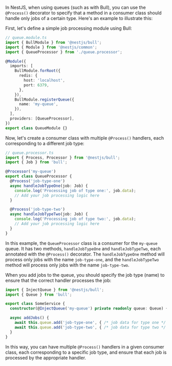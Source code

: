 In NestJS, when using queues (such as with Bull), you can use the `@Process()` decorator to specify that a method in a consumer class should handle only jobs of a certain type. Here's an example to illustrate this:

First, let's define a simple job processing module using Bull:

```typescript
// queue.module.ts
import { BullModule } from '@nestjs/bull';
import { Module } from '@nestjs/common';
import { QueueProcessor } from './queue.processor';

@Module({
  imports: [
    BullModule.forRoot({
      redis: {
        host: 'localhost',
        port: 6379,
      },
    }),
    BullModule.registerQueue({
      name: 'my-queue',
    }),
  ],
  providers: [QueueProcessor],
})
export class QueueModule {}
```

Now, let's create a consumer class with multiple `@Process()` handlers, each corresponding to a different job type:

```typescript
// queue.processor.ts
import { Process, Processor } from '@nestjs/bull';
import { Job } from 'bull';

@Processor('my-queue')
export class QueueProcessor {
  @Process('job-type-one')
  async handleJobTypeOne(job: Job) {
    console.log('Processing job of type one:', job.data);
    // Add your job processing logic here
  }

  @Process('job-type-two')
  async handleJobTypeTwo(job: Job) {
    console.log('Processing job of type two:', job.data);
    // Add your job processing logic here
  }
}
```

In this example, the `QueueProcessor` class is a consumer for the `my-queue` queue. It has two methods, `handleJobTypeOne` and `handleJobTypeTwo`, each annotated with the `@Process()` decorator. The `handleJobTypeOne` method will process only jobs with the name `job-type-one`, and the `handleJobTypeTwo` method will process only jobs with the name `job-type-two`.



When you add jobs to the queue, you should specify the job type (name) to ensure that the correct handler processes the job:

```typescript
import { InjectQueue } from '@nestjs/bull';
import { Queue } from 'bull';

export class SomeService {
  constructor(@InjectQueue('my-queue') private readonly queue: Queue) {}

  async addJobs() {
    await this.queue.add('job-type-one', { /* job data for type one */ });
    await this.queue.add('job-type-two', { /* job data for type two */ });
  }
}
```

In this way, you can have multiple `@Process()` handlers in a given consumer class, each corresponding to a specific job type, and ensure that each job is processed by the appropriate handler.